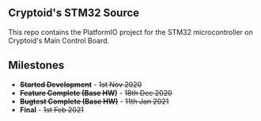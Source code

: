 ## Cryptoid's STM32 Source

This repo contains the PlatformIO project for the STM32 microcontroller on Cryptoid's Main Control Board.

## Milestones

*  **~~Started Development~~** - ~~1st Nov 2020~~
*  **~~Feature Complete (Base HW~~)** - ~~18th Dec 2020~~
*  **~~Bugtest Complete (Base HW)~~** - ~~11th Jan 2021~~
*  **Final** - ~~1st Feb 2021~~
